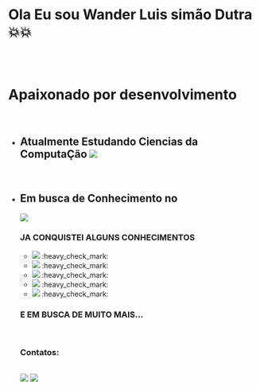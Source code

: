 # Ola Eu sou Wander Luis simão Dutra :boom::boom:

<br>
<br>
<h1>Apaixonado por desenvolvimento</h1>
<br>
<ul>
<li><h2>Atualmente Estudando Ciencias da ComputaÇão <img src="https://github.com/WanderDutra/Screenshots/blob/main/Captura%20de%20tela%202023-08-26%20224850.png?raw=true"></h2></li>
  <br>
<li><h2>Em busca de Conhecimento no</h2> <img src="https://github.com/WanderDutra/Screenshots/blob/main/Captura%20de%20tela%202023-08-26%20221948.png?raw=true">
  <h3>JA CONQUISTEI ALGUNS CONHECIMENTOS</h3>
<ul>  
<li><img src="https://img.shields.io/badge/HTML-239120?style=for-the-badge&logo=html5&logoColor=white">   :heavy_check_mark:</li>
<li><img src="https://camo.githubusercontent.com/42ada9cc774b9d2b4cf35691820a881d70657ae42c3a074f00c7e9add6352361/68747470733a2f2f696d672e736869656c64732e696f2f62616467652f56697375616c5f53747564696f5f436f64652d3030373844343f7374796c653d666f722d7468652d6261646765266c6f676f3d76697375616c25323073747564696f253230636f6465266c6f676f436f6c6f723d7768697465"> :heavy_check_mark: </li>
<li><img src="https://img.shields.io/badge/CSS-239120?&style=for-the-badge&logo=css3&logoColor=white"> :heavy_check_mark: </li>
<li><img src="https://img.shields.io/badge/GitHub-100000?style=for-the-badge&logo=github&logoColor=white"> :heavy_check_mark: </li>
<li><img src="https://img.shields.io/badge/Figma-F24E1E?style=for-the-badge&logo=figma&logoColor=white"> :heavy_check_mark: </li>

</ul>
<h3> E EM BUSCA DE MUITO MAIS...</h3>
</li>
<br>
<h3>Contatos:</h3>
<br>
<a href="https://www.instagram.com/dutrawander/" target="_blank"><img src="https://camo.githubusercontent.com/acaa286597b43c96dc02b69b90de15a65c52063e31835b763a061cc815f64bac/68747470733a2f2f696d672e736869656c64732e696f2f62616467652f2d496e7374616772616d2d2532334534343035463f7374796c653d666f722d7468652d6261646765266c6f676f3d696e7374616772616d266c6f676f436f6c6f723d7768697465" data-canonical-src="https://img.shields.io/badge/-Instagram-%23E4405F?style=for-the-badge&amp;logo=instagram&amp;logoColor=white" style="max-width: 100%;"></a>
<a href="mailto:wdutra.desenvolvedor@gmail.com"><img src="https://img.shields.io/badge/Gmail-D14836?style=for-the-badge&logo=gmail&logoColor=white"></a>
</ul>
